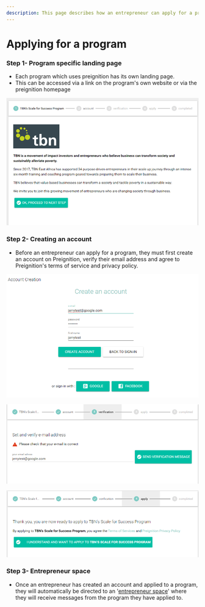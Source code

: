 ```yaml
---
description: This page describes how an entrepreneur can apply for a program.
---
```


# Applying for a program

### Step 1- Program specific landing page

* Each program which uses preignition has its own landing page.
* This can be accessed via a link on the program's own website or via the preignition homepage

![Example of the landing page for TBN Kenya](../.gitbook/assets/image%20%2850%29.png)

### Step 2- Creating an account

* Before an entrepreneur can apply for a program, they must first create an account on Preignition, verify their email address and agree to Preignition's terms of service and privacy policy.

![creating an account](../.gitbook/assets/image%20%2810%29.png)

  


![Verifying the email address](../.gitbook/assets/image%20%2896%29.png)

![Applying to a program and agreeing to Terms of Service and Privacy Policy](../.gitbook/assets/image%20%28105%29.png)

### Step 3-  Entrepreneur space

* Once an entrepreneur has created an account and applied to a program, they will automatically be directed to an '[entrepreneur space](https://docs.preignition.org/~/edit/drafts/-LGf5mwXyHR3XwR4-zao/entrepreneurs/entrepreneur-space)' where they will receive messages from the program they have applied to.

